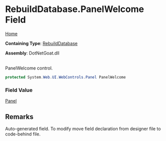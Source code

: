 # RebuildDatabase\.PanelWelcome Field

[Home](../../../../../README.md)

**Containing Type**: [RebuildDatabase](../README.md)

**Assembly**: DotNetGoat\.dll

\
PanelWelcome control\.

```csharp
protected System.Web.UI.WebControls.Panel PanelWelcome
```

### Field Value

[Panel](https://docs.microsoft.com/en-us/dotnet/api/system.web.ui.webcontrols.panel)

## Remarks

Auto\-generated field\.
To modify move field declaration from designer file to code\-behind file\.